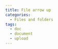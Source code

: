```yaml
---
title: File arrow up
categories:
  - Files and folders
tags:
  - doc
  - document
  - upload
---
```

